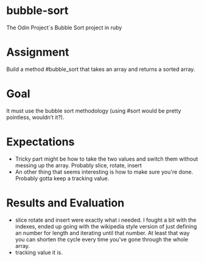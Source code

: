 # bubble-sort
The Odin Project´s Bubble Sort project in ruby

# Assignment
Build a method #bubble_sort that takes an array and returns a sorted array.

# Goal
It must use the bubble sort methodology (using #sort would be pretty pointless, wouldn’t it?).

# Expectations
- Tricky part might be how to take the two values and switch them without messing up the array. Probably slice, rotate, insert
- An other thing that seems interesting is how to make sure you're done. Probably gotta keep a tracking value.

# Results and Evaluation
- slice rotate and insert were exactly what i needed. I fought a bit with the indexes, ended up going with the wikipedia style version of just defining an number for length and iterating until that number. At least that way you can shorten the cycle every time you've gone through the whole array.
- tracking value it is.